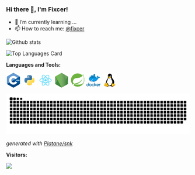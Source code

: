 ### Hi there 👋, I'm Fixcer!

- 🌱 I’m currently learning ...
- 📫 How to reach me: <a href="https://facebook.com/fixcer">@fixcer</a> 


![Github stats](https://github-readme-stats.vercel.app/api?username=fixcer&theme=buefy&show_icons=true&count_private=true)

![Top Languages Card](https://github-readme-stats.vercel.app/api/top-langs/?username=fixcer&layout=compact)

**Languages and Tools:**  

<code><img height="40" src="https://raw.githubusercontent.com/github/explore/master/topics/cpp/cpp.png"></code>
<code><img height="40" src="https://raw.githubusercontent.com/github/explore/master/topics/python/python.png"></code>
<code><img height="40" src="https://raw.githubusercontent.com/github/explore/master/topics/react/react.png"></code>
<code><img height="40" src="https://raw.githubusercontent.com/github/explore/master/topics/nodejs/nodejs.png"></code>
<code><img height="40" src="https://raw.githubusercontent.com/github/explore/master/topics/spring/spring.png"></code>
<code><img height="40" src="https://raw.githubusercontent.com/github/explore/master/topics/docker/docker.png"></code>
<code><img height="40" src="https://raw.githubusercontent.com/github/explore/master/topics/linux/linux.png"></code>

![github contribution grid snake animation](https://raw.githubusercontent.com/fixcer/fixcer/output/github-contribution-grid-snake.svg)

_generated with [Platane/snk](https://github.com/Platane/snk)_


**Visitors:**

![](https://komarev.com/ghpvc/?username=fixcer)
